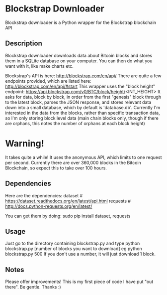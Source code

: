 # Blockstrap Downloader
Blockstrap downloader is a Python wrapper for the Blockstrap blockchain API

## Description
Blockstrap downloader downloads data about Bitcoin blocks and stores them in a SQLite database on your computer.  You can then do what you want with it, like make charts etc.

Blockstrap's API is here: http://blockstrap.com/en/api/
There are quite a few endpoints provided, which are listed here: http://blockstrap.com/en/api/#start
This wrapper uses the "block height" endpoint: https://api.blockstrap.com/v0/BTC/block/height/<INT_HEIGHT> 
It asks for data, block by block, in order from the first "genesis" block through to the latest block, parses the JSON response, and stores relevant data down into a small database, which by default is 'database.db'.
Currently I'm interested in the data from the blocks, rather than specific transaction data, so I'm only storing block level data (main chain blocks only, though if there are orphans, this notes the number of orphans at each block height)

# Warning!
It takes quite a while!  It uses the anonymous API, which limits to one request per second.  Currently there are over 360,000 blocks in the Bitcoin Blockchain, so expect this to take over 100 hours.

## Dependencies
Here are the dependencies:
dataset # https://dataset.readthedocs.org/en/latest/api.html
requests # http://docs.python-requests.org/en/latest/

You can get them by doing:
    sudo pip install dataset, requests

## Usage
Just go to the directory containing blockstrap.py and type
    python blockstrap.py [number of blocks you want to download]
eg
    python blockstrap.py 500
If you don't use a number, it will just download 1 block.

## Notes
Please offer improvements!
This is my first piece of code I have put "out there".  Be gentle.  Thanks :)
